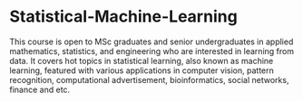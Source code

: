 # Statistical-Machine-Learning

This course is open to MSc graduates and senior undergraduates in applied mathematics, statistics, and engineering who are interested in learning from data. It covers hot topics in statistical learning, also known as machine learning, featured with various applications in computer vision, pattern recognition, computational advertisement, bioinformatics, social networks, finance and etc. 
